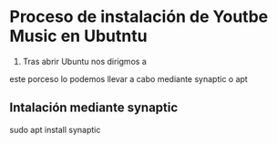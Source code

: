 # Proceso de instalación de Youtbe Music en Ubutntu

1. Tras abrir Ubuntu nos dirigmos a 

este porceso lo podemos llevar a cabo mediante synaptic o apt

## Intalación mediante synaptic

sudo apt install synaptic
